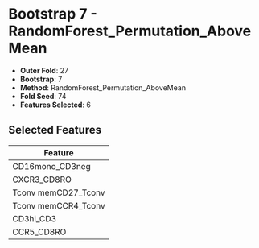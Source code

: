 # Bootstrap 7 - RandomForest_Permutation_AboveMean

- **Outer Fold**: 27
- **Bootstrap**: 7
- **Method**: RandomForest_Permutation_AboveMean
- **Fold Seed**: 74
- **Features Selected**: 6

## Selected Features

| Feature |
|---------|
| CD16mono_CD3neg |
| CXCR3_CD8RO |
| Tconv memCD27_Tconv |
| Tconv memCCR4_Tconv |
| CD3hi_CD3 |
| CCR5_CD8RO |
